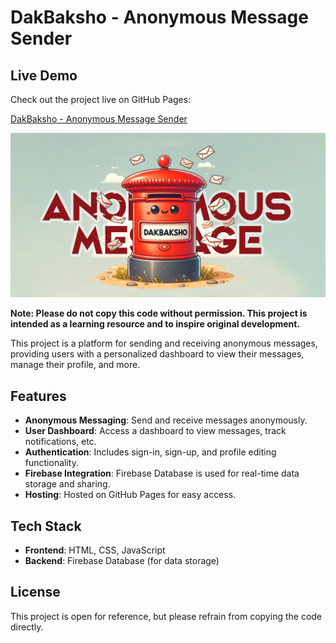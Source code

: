 # DakBaksho - Anonymous Message Sender

## Live Demo
Check out the project live on GitHub Pages: 

[DakBaksho - Anonymous Message Sender](https://dakbaksho.github.io/)

<img src="/files/metaimage.jpg" alt="DakBaksho" width="600" />


**Note: Please do not copy this code without permission. This project is intended as a learning resource and to inspire original development.**

This project is a platform for sending and receiving anonymous messages, providing users with a personalized dashboard to view their messages, manage their profile, and more.

## Features
- **Anonymous Messaging**: Send and receive messages anonymously.
- **User Dashboard**: Access a dashboard to view messages, track notifications, etc.
- **Authentication**: Includes sign-in, sign-up, and profile editing functionality.
- **Firebase Integration**: Firebase Database is used for real-time data storage and sharing.
- **Hosting**: Hosted on GitHub Pages for easy access.

## Tech Stack
- **Frontend**: HTML, CSS, JavaScript
- **Backend**: Firebase Database (for data storage)

## License
This project is open for reference, but please refrain from copying the code directly.
